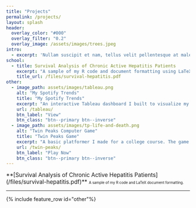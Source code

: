 ```yaml
---
title: "Projects"
permalink: /projects/
layout: splash
header:
  overlay_color: "#000"
  overlay_filter: "0.2"
  overlay_image: /assets/images/trees.jpeg
intro: 
  - excerpt: 'Nullam suscipit et nam, tellus velit pellentesque at malesuada, enim eaque. Quis nulla, netus tempor in diam gravida tincidunt, *proin faucibus* voluptate felis id sollicitudin. Centered with `type="center"`'
school:
  - title: Survival Analysis of Chronic Active Hepatitis Patients
    excerpt: "A sample of my R code and document formatting using LaTeX."
    title_url: /files/survival-hepatitis.pdf
other:
  - image_path: assets/images/tableau.png
    alt: "My Spotify Trends"
    title: "My Spotify Trends"
    excerpt: "An interactive Tableau dashboard I built to visualize my Spotify listening habits. [Click here to visit my Tableau Public profile.](https://public.tableau.com/profile/nicholas.wibert#!/)"
    url: /tableau/
    btn_label: "View"
    btn_class: "btn--primary btn--inverse"
  - image_path: assets/images/tp-life-and-death.png
    alt: "Twin Peaks Computer Game"
    title: "Twin Peaks Game"
    excerpt: "A basic platformer I made for a college course. The game was built in Unity using modified C# scripts and self-designed pixel art/animations."
    url: /twin-peaks/
    btn_label: "Play Now"
    btn_class: "btn--primary btn--inverse"
---
```


<span style="font-size:1.1em;text-align:center">
    **[Survival Analysis of Chronic Active Hepatitis Patients](/files/survival-hepatitis.pdf)**  
</span>
<span style="font-size:0.7em;">
    A sample of my R code and LaTeX document formatting.
</span>

---

{% include feature_row id="other"%}


